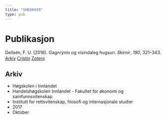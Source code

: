 ```yaml
---
title: "SHE6K4X9"
type: pub
---
```

<h1>Publikasjon</h1>
<article id="csl-bib-container-SHE6K4X9" class="csl-bib-container">
  <div class="csl-bib-body" style="line-height: 1.35; padding-left: 1em; text-indent:-1em;">
  <div class="csl-entry">Dells&#xE9;n, F. U. (2016). Gagnr&#xFD;nin og v&#xED;sindaleg hugsun. <i>Sk&#xED;rnir</i>, <i>190</i>, 321&#x2013;343.</div>
</div>
  <div class="csl-bib-buttons">
    <a href="#taxonomy-article-SHE6K4X9" class="csl-bib-button">Arkiv</a>
    <a href alt="Cristin URL" class="csl-bib-button">Cristin</a>
    <a href alt="Zotero URL" class="csl-bib-button">Zotero</a>
  </div>
  <div id="csl-bib-meta-container-SHE6K4X9"></div>
</article>
<div id="csl-bib-meta-SHE6K4X9" class="csl-bib-meta">
  <article id="taxonomy-article-SHE6K4X9" class="taxonomy-article">
    <h1>Arkiv</h1>
    <ul>
      <li>Høgskolen i Innlandet</li>
      <li>Handelshøgskolen Innlandet - Fakultet for økonomi og samfunnsvitenskap</li>
      <li>Institutt for rettsvitenskap, filosofi og internasjonale studier</li>
      <li>2017</li>
      <li>Oktober</li>
    </ul>
  </article>
</div>
